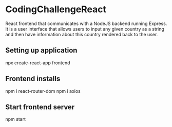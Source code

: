 # CodingChallengeReact
React frontend that communicates with a NodeJS backend running Express. It is a user interface that allows users to input any given country as a string and then have information about this country rendered back to the user.

## Setting up application
npx create-react-app frontend

## Frontend installs
npm i react-router-dom
npm i axios

## Start frontend server
npm start